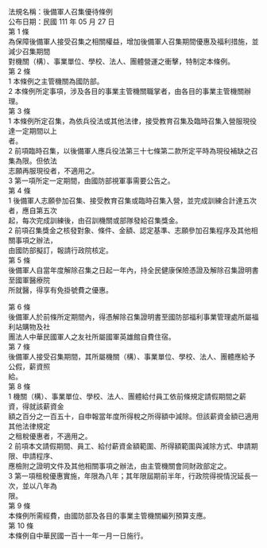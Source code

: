 法規名稱：後備軍人召集優待條例  
公布日期：民國 111 年 05 月 27 日  
第 1 條  
為保障後備軍人接受召集之相關權益，增加後備軍人召集期間優惠及福利措施，並減少召集期間  
對機關（構）、事業單位、學校、法人、團體營運之衝擊，特制定本條例。  
第 2 條  
1 本條例之主管機關為國防部。  
2 本條例所定事項，涉及各目的事業主管機關職掌者，由各目的事業主管機關辦理。  
第 3 條  
1 本條例所定召集，為依兵役法或其他法律，接受教育召集及臨時召集入營服現役達一定期間以上  
者。  
2 前項臨時召集，以後備軍人應兵役法第三十七條第二款所定平時為現役補缺之召集為限。但依法  
志願再服現役者，不適用之。  
3 第一項所定一定期間，由國防部視軍事需要公告之。  
第 4 條  
1 後備軍人志願參加召集、接受教育召集或臨時召集入營，並完成訓練合計達五次者，應自第五次  
起，每次完成訓練後，由召訓機關或部隊發給召集獎金。  
2 前項召集獎金之核發對象、條件、金額、認定基準、志願參加召集程序及其他相關事項之辦法，  
由國防部擬訂，報請行政院核定。  
第 5 條  
後備軍人自當年度解除召集之日起一年內，持全民健康保險憑證及解除召集證明書至國軍醫療院  
所就醫，得享有免掛號費之優惠。  


第 6 條  
後備軍人於前條所定期間內，得憑解除召集證明書至國防部福利事業管理處所屬福利站購物及社  
團法人中華民國軍人之友社所屬國軍英雄館自費住宿。  
第 7 條  
後備軍人接受召集期間，其所屬機關（構）、事業單位、學校、法人、團體應給予公假，薪資照  
給。  
第 8 條  
1 機關（構）、事業單位、學校、法人、團體給付員工依前條規定請假期間之薪資，得就該薪資金  
額之百分之一百五十，自申報當年度所得稅之所得額中減除。但該薪資金額已適用其他法律規定  
之租稅優惠者，不適用之。  
2 前項本文請假期間、員工、給付薪資金額範圍、所得額範圍與減除方式、申請期限、申請程序、  
應檢附之證明文件及其他相關事項之辦法，由主管機關會同財政部定之。  
3 第一項租稅優惠實施，年限為八年；其年限屆期前半年，行政院得視情況延長一次，並以八年為  
限。  
第 9 條  
本條例所需經費，由國防部及各目的事業主管機關編列預算支應。  
第 10 條  
本條例自中華民國一百十一年一月一日施行。  


